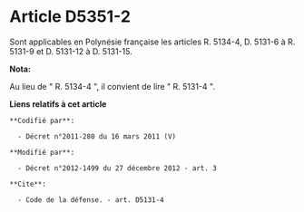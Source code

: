 # Article D5351-2

Sont applicables en Polynésie française les articles R. 5134-4, D. 5131-6 à R. 5131-9 et D. 5131-12 à D. 5131-15.

**Nota:**

Au lieu de " R. 5134-4 ", il convient de lire " R. 5131-4 ".

**Liens relatifs à cet article**

	**Codifié par**:

	  - Décret n°2011-280 du 16 mars 2011 (V)

	**Modifié par**:

	  - Décret n°2012-1499 du 27 décembre 2012 - art. 3

	**Cite**:

	  - Code de la défense. - art. D5131-4
